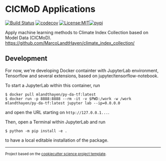 # CICMoD Applications

[![Build Status](https://github.com/MarcoLandtHayen/cicmod_application/workflows/Tests/badge.svg)](https://github.com/MarcoLandtHayen/cicmod_application/actions)
[![codecov](https://codecov.io/gh/MarcoLandtHayen/cicmod_application/branch/main/graph/badge.svg)](https://codecov.io/gh/MarcoLandtHayen/cicmod_application)
[![License:MIT](https://img.shields.io/badge/License-MIT-lightgray.svg?style=flt-square)](https://opensource.org/licenses/MIT)[![pypi](https://img.shields.io/pypi/v/cicmod_application.svg)](https://pypi.org/project/cicmod_application)


Apply machine learning methods to Climate Index Collection based on Model Data (CICMoD).
https://github.com/MarcoLandtHayen/climate_index_collection/

## Development

For now, we're developing Docker containter with JupyterLab environment, Tensorflow and several extensions, based on jupyter/tensorflow-notebook.

To start a JupyterLab within this container, run
```shell
$ docker pull mlandthayen/py-da-tf:latest
$ docker run -p 8888:8888 --rm -it -v $PWD:/work -w /work mlandthayen/py-da-tf:latest jupyter lab --ip=0.0.0.0
```
and open the URL starting on `http://127.0.0.1...`.

Then, open a Terminal within JupyterLab and run
```shell
$ python -m pip install -e .
```
to have a local editable installation of the package.

--------

<p><small>Project based on the <a target="_blank" href="https://github.com/jbusecke/cookiecutter-science-project">cookiecutter science project template</a>.</small></p>
